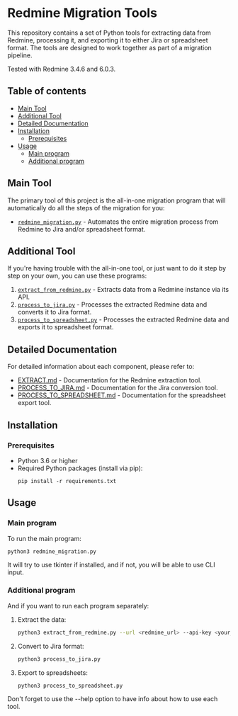 # Redmine Migration Tools

This repository contains a set of Python tools for extracting data from Redmine, processing it, and exporting it to either Jira or spreadsheet format. The tools are designed to work together as part of a migration pipeline.

Tested with Redmine 3.4.6 and 6.0.3.

## Table of contents

- [Main Tool](#main-tool)
- [Additional Tool](#additional-tool)
- [Detailed Documentation](#detailed-documentation)
- [Installation](#installation)
  - [Prerequisites](#prerequisites)
- [Usage](#usage)
  - [Main program](#main-program)
  - [Additional program](#additional-program)

## Main Tool

The primary tool of this project is the all-in-one migration program that will automatically do all the steps of the migration for you:

- [`redmine_migration.py`](REDMINE_MIGRATION.md) - Automates the entire migration process from Redmine to Jira and/or spreadsheet format.

## Additional Tool

If you're having trouble with the all-in-one tool, or just want to do it step by step on your own, you can use these programs:

1. [`extract_from_redmine.py`](extract_from_redmine.py) - Extracts data from a Redmine instance via its API.
2. [`process_to_jira.py`](process_to_jira.py) - Processes the extracted Redmine data and converts it to Jira format.
3. [`process_to_spreadsheet.py`](process_to_spreadsheet.py) - Processes the extracted Redmine data and exports it to spreadsheet format.

## Detailed Documentation

For detailed information about each component, please refer to:

- [EXTRACT.md](EXTRACT.md) - Documentation for the Redmine extraction tool.
- [PROCESS_TO_JIRA.md](PROCESS_TO_JIRA.md) - Documentation for the Jira conversion tool.
- [PROCESS_TO_SPREADSHEET.md](PROCESS_TO_SPREADSHEET.md) - Documentation for the spreadsheet export tool.

## Installation

### Prerequisites

- Python 3.6 or higher
- Required Python packages (install via pip):
  ```
  pip install -r requirements.txt
  ```

## Usage

### Main program

To run the main program:
 ```
 python3 redmine_migration.py
 ```
It will try to use tkinter if installed, and if not, you will be able to use CLI input.

### Additional program

And if you want to run each program separately:

1. Extract the data:
   ```bash
   python3 extract_from_redmine.py --url <redmine_url> --api-key <your_api_key>
   ```

2. Convert to Jira format:
   ```bash
   python3 process_to_jira.py
   ```

3. Export to spreadsheets:
   ```bash
   python3 process_to_spreadsheet.py
   ```
Don't forget to use the --help option to have info about how to use each tool.


